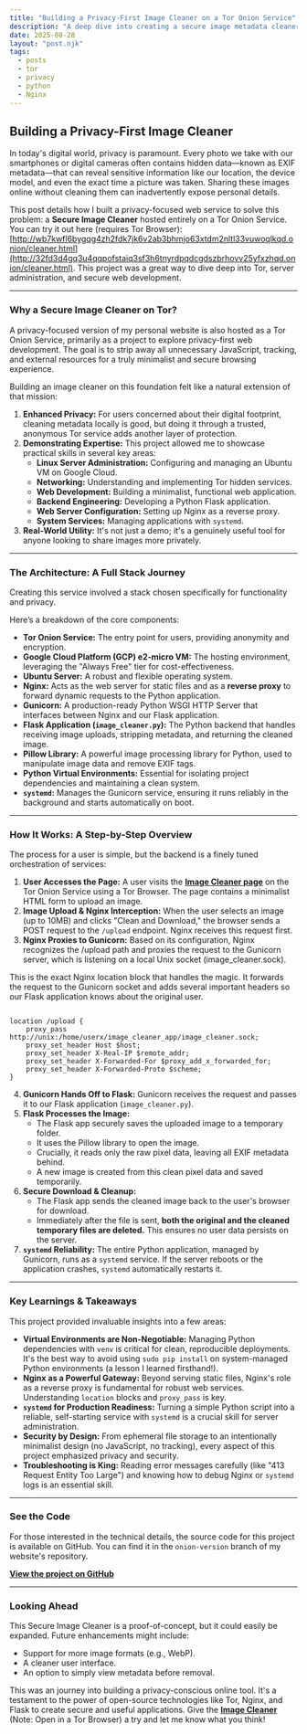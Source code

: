 ```yaml
---
title: "Building a Privacy-First Image Cleaner on a Tor Onion Service"
description: "A deep dive into creating a secure image metadata cleaner hosted on a Tor Onion Service. Follow my journey with Python, Flask, Nginx, and Linux server administration to build a practical, privacy-focused tool."
date: 2025-08-28
layout: "post.njk"
tags:
  - posts
  - tor
  - privacy
  - python
  - Nginx
---
```


## Building a Privacy-First Image Cleaner

In today's digital world, privacy is paramount. Every photo we take with our smartphones or digital cameras often contains hidden data—known as EXIF metadata—that can reveal sensitive information like our location, the device model, and even the exact time a picture was taken. Sharing these images online without cleaning them can inadvertently expose personal details.

This post details how I built a privacy-focused web service to solve this problem: a **Secure Image Cleaner** hosted entirely on a Tor Onion Service. You can try it out here (requires Tor Browser): [http://wb7kwfl6bygqg4zh2fdk7jk6v2ab3bhmjo63xtdm2nltl33vuwoqlkqd.onion/cleaner.html](http://32fd3d4gq3u4qqpofstaiq3sf3h6tnyrdpqdcgdszbrhovv25yfxzhqd.onion/cleaner.html). This project was a great way to dive deep into Tor, server administration, and secure web development.

---

### Why a Secure Image Cleaner on Tor?

A privacy-focused version of my personal website is also hosted as a Tor Onion Service, primarily as a project to explore privacy-first web development. The goal is to strip away all unnecessary JavaScript, tracking, and external resources for a truly minimalist and secure browsing experience.

Building an image cleaner on this foundation felt like a natural extension of that mission:

1.  **Enhanced Privacy:** For users concerned about their digital footprint, cleaning metadata locally is good, but doing it through a trusted, anonymous Tor service adds another layer of protection.
2.  **Demonstrating Expertise:** This project allowed me to showcase practical skills in several key areas:
    * **Linux Server Administration:** Configuring and managing an Ubuntu VM on Google Cloud.
    * **Networking:** Understanding and implementing Tor hidden services.
    * **Web Development:** Building a minimalist, functional web application.
    * **Backend Engineering:** Developing a Python Flask application.
    * **Web Server Configuration:** Setting up Nginx as a reverse proxy.
    * **System Services:** Managing applications with `systemd`.
3.  **Real-World Utility:** It's not just a demo; it's a genuinely useful tool for anyone looking to share images more privately.

---

### The Architecture: A Full Stack Journey

Creating this service involved a stack chosen specifically for functionality and privacy.

Here’s a breakdown of the core components:

* **Tor Onion Service:** The entry point for users, providing anonymity and encryption.
* **Google Cloud Platform (GCP) e2-micro VM:** The hosting environment, leveraging the "Always Free" tier for cost-effectiveness.
* **Ubuntu Server:** A robust and flexible operating system.
* **Nginx:** Acts as the web server for static files and as a **reverse proxy** to forward dynamic requests to the Python application.
* **Gunicorn:** A production-ready Python WSGI HTTP Server that interfaces between Nginx and our Flask application.
* **Flask Application (`image_cleaner.py`):** The Python backend that handles receiving image uploads, stripping metadata, and returning the cleaned image.
* **Pillow Library:** A powerful image processing library for Python, used to manipulate image data and remove EXIF tags.
* **Python Virtual Environments:** Essential for isolating project dependencies and maintaining a clean system.
* **`systemd`:** Manages the Gunicorn service, ensuring it runs reliably in the background and starts automatically on boot.

---

### How It Works: A Step-by-Step Overview

The process for a user is simple, but the backend is a finely tuned orchestration of services:

1.  **User Accesses the Page:** A user visits the **[Image Cleaner page](http://wb7kwfl6bygqg4zh2fdk7jk6v2ab3bhmjo63xtdm2nltl33vuwoqlkqd.onion/cleaner.html)** on the Tor Onion Service using a Tor Browser. The page contains a minimalist HTML form to upload an image.
2.  **Image Upload & Nginx Interception:** When the user selects an image (up to 10MB) and clicks "Clean and Download," the browser sends a POST request to the `/upload` endpoint. Nginx receives this request first.
3.  **Nginx Proxies to Gunicorn:** Based on its configuration, Nginx recognizes the /upload path and proxies the request to the Gunicorn server, which is listening on a local Unix socket (image_cleaner.sock).

This is the exact Nginx location block that handles the magic. It forwards the request to the Gunicorn socket and adds several important headers so our Flask application knows about the original user.
```Nginx

location /upload {
    proxy_pass http://unix:/home/userx/image_cleaner_app/image_cleaner.sock;
    proxy_set_header Host $host;
    proxy_set_header X-Real-IP $remote_addr;
    proxy_set_header X-Forwarded-For $proxy_add_x_forwarded_for;
    proxy_set_header X-Forwarded-Proto $scheme;
}

```

4.  **Gunicorn Hands Off to Flask:** Gunicorn receives the request and passes it to our Flask application (`image_cleaner.py`).
5.  **Flask Processes the Image:**
    * The Flask app securely saves the uploaded image to a temporary folder.
    * It uses the Pillow library to open the image.
    * Crucially, it reads only the raw pixel data, leaving all EXIF metadata behind.
    * A new image is created from this clean pixel data and saved temporarily.
6.  **Secure Download & Cleanup:**
    * The Flask app sends the cleaned image back to the user's browser for download.
    * Immediately after the file is sent, **both the original and the cleaned temporary files are deleted.** This ensures no user data persists on the server.
7.  **`systemd` Reliability:** The entire Python application, managed by Gunicorn, runs as a `systemd` service. If the server reboots or the application crashes, `systemd` automatically restarts it.

---

### Key Learnings & Takeaways

This project provided invaluable insights into a few areas:

* **Virtual Environments are Non-Negotiable:** Managing Python dependencies with `venv` is critical for clean, reproducible deployments. It's the best way to avoid using `sudo pip install` on system-managed Python environments (a lesson I learned firsthand!).
* **Nginx as a Powerful Gateway:** Beyond serving static files, Nginx's role as a reverse proxy is fundamental for robust web services. Understanding `location` blocks and `proxy_pass` is key.
* **`systemd` for Production Readiness:** Turning a simple Python script into a reliable, self-starting service with `systemd` is a crucial skill for server administration.
* **Security by Design:** From ephemeral file storage to an intentionally minimalist design (no JavaScript, no tracking), every aspect of this project emphasized privacy and security.
* **Troubleshooting is King:** Reading error messages carefully (like "413 Request Entity Too Large") and knowing how to debug Nginx or `systemd` logs is an essential skill.

---

### See the Code

For those interested in the technical details, the source code for this project is available on GitHub. You can find it in the `onion-version` branch of my website's repository.

**[View the project on GitHub](https://github.com/KnowOneActual/BB_Website/tree/onion-version)**

---

### Looking Ahead

This Secure Image Cleaner is a proof-of-concept, but it could easily be expanded. Future enhancements might include:

* Support for more image formats (e.g., WebP).
* A cleaner user interface.
* An option to simply view metadata before removal.

This was an journey into building a privacy-conscious online tool. It's a testament to the power of open-source technologies like Tor, Nginx, and Flask to create secure and useful applications. Give the **[Image Cleaner](http://32fd3d4gq3u4qqpofstaiq3sf3h6tnyrdpqdcgdszbrhovv25yfxzhqd.onion/cleaner.html)** (Note: Open in a Tor Browser) a try and let me know what you think!


